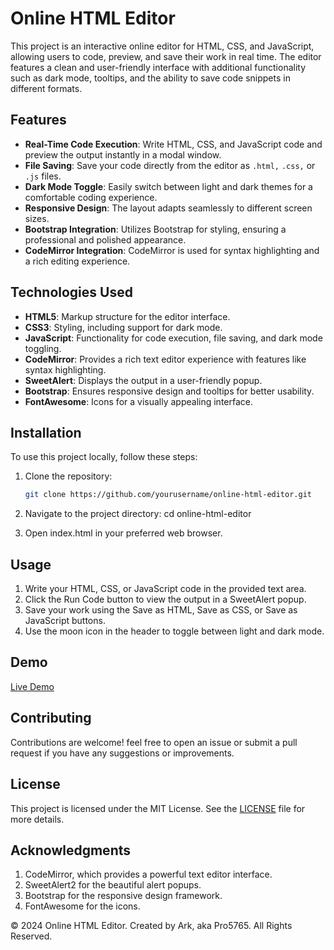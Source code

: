 # Online HTML Editor

This project is an interactive online editor for HTML, CSS, and JavaScript, allowing users to code, preview, and save their work in real time. The editor features a clean and user-friendly interface with additional functionality such as dark mode, tooltips, and the ability to save code snippets in different formats.

## Features

- **Real-Time Code Execution**: Write HTML, CSS, and JavaScript code and preview the output instantly in a modal window.
- **File Saving**: Save your code directly from the editor as `.html,` `.css,` or `.js` files.
- **Dark Mode Toggle**: Easily switch between light and dark themes for a comfortable coding experience.
- **Responsive Design**: The layout adapts seamlessly to different screen sizes.
- **Bootstrap Integration**: Utilizes Bootstrap for styling, ensuring a professional and polished appearance.
- **CodeMirror Integration**: CodeMirror is used for syntax highlighting and a rich editing experience.

## Technologies Used

- **HTML5**: Markup structure for the editor interface.
- **CSS3**: Styling, including support for dark mode.
- **JavaScript**: Functionality for code execution, file saving, and dark mode toggling.
- **CodeMirror**: Provides a rich text editor experience with features like syntax highlighting.
- **SweetAlert**: Displays the output in a user-friendly popup.
- **Bootstrap**: Ensures responsive design and tooltips for better usability.
- **FontAwesome**: Icons for a visually appealing interface.

## Installation

To use this project locally, follow these steps:

1. Clone the repository:
   ```bash
   git clone https://github.com/yourusername/online-html-editor.git


2. Navigate to the project directory:
   cd online-html-editor
   
3. Open index.html in your preferred web browser.

## Usage
1. Write your HTML, CSS, or JavaScript code in the provided text area.
2. Click the Run Code button to view the output in a SweetAlert popup.
3. Save your work using the Save as HTML, Save as CSS, or Save as JavaScript buttons.
4. Use the moon icon in the header to toggle between light and dark mode.

## Demo
[Live Demo](https://pro5765.github.io/Online-HTML-Editor/)

## Contributing
Contributions are welcome! feel free to open an issue or submit a pull request if you have any suggestions or improvements.

## License
This project is licensed under the MIT License. See the [LICENSE](https://github.com/Pro5765/Online-HTML-Editor/tree/main?tab=MIT-1-ov-file#) file for more details.

## Acknowledgments
1. CodeMirror, which provides a powerful text editor interface.
2. SweetAlert2 for the beautiful alert popups.
3. Bootstrap for the responsive design framework.
4. FontAwesome for the icons.
   
© 2024 Online HTML Editor. Created by Ark, aka Pro5765. All Rights Reserved.
